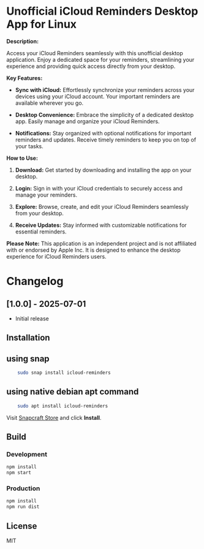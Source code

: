 # Unofficial iCloud Reminders Desktop App for Linux

**Description:**

Access your iCloud Reminders seamlessly with this unofficial desktop application. Enjoy a dedicated space for your reminders, streamlining your experience and providing quick access directly from your desktop.

**Key Features:**

- **Sync with iCloud:** Effortlessly synchronize your reminders across your devices using your iCloud account. Your important reminders are available wherever you go.

- **Desktop Convenience:** Embrace the simplicity of a dedicated desktop app. Easily manage and organize your iCloud Reminders.

- **Notifications:** Stay organized with optional notifications for important reminders and updates. Receive timely reminders to keep you on top of your tasks.

**How to Use:**

1. **Download:** Get started by downloading and installing the app on your desktop.

2. **Login:** Sign in with your iCloud credentials to securely access and manage your reminders.

3. **Explore:** Browse, create, and edit your iCloud Reminders seamlessly from your desktop.

4. **Receive Updates:** Stay informed with customizable notifications for essential reminders.

**Please Note:**
This application is an independent project and is not affiliated with or endorsed by Apple Inc. It is designed to enhance the desktop experience for iCloud Reminders users.


# Changelog
## [1.0.0] - 2025-07-01
- Initial release

## Installation

## using snap
```bash
    sudo snap install icloud-reminders
```
## using native debian apt command

```bash
    sudo apt install icloud-reminders
```

Visit [Snapcraft Store](https://snapcraft.io/icloud-reminders) and click **Install**.

## Build

### Development

```bash
npm install
npm start
```

### Production

```bash
npm install
npm run dist
```

## License

MIT
